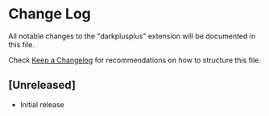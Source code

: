 # Change Log

All notable changes to the "darkplusplus" extension will be documented in this file.

Check [Keep a Changelog](http://keepachangelog.com/) for recommendations on how to structure this file.

## [Unreleased]

- Initial release
